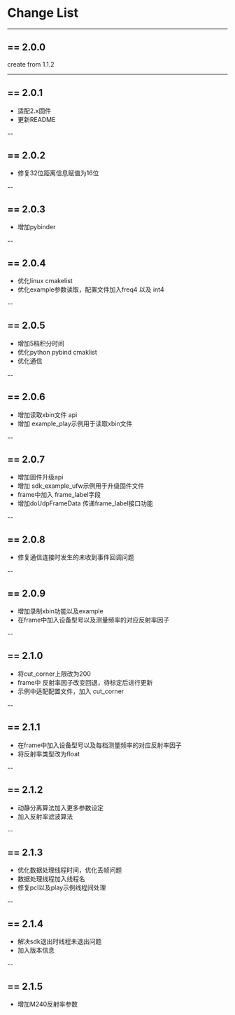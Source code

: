 # Change List

---
## == 2.0.0
create from 1.1.2

---
## == 2.0.1
- 适配2.x固件 
- 更新README

--
## == 2.0.2
- 修复32位距离信息赋值为16位

--
## == 2.0.3
- 增加pybinder

--
## == 2.0.4
- 优化linux cmakelist
- 优化example参数读取，配置文件加入freq4 以及 int4

--
## == 2.0.5
- 增加5档积分时间
- 优化python pybind cmaklist
- 优化通信

--
## == 2.0.6
- 增加读取xbin文件 api
- 增加 example_play示例用于读取xbin文件

--
## == 2.0.7
- 增加固件升级api
- 增加 sdk_example_ufw示例用于升级固件文件
- frame中加入 frame_label字段
- 增加doUdpFrameData 传递frame_label接口功能

--
## == 2.0.8
- 修复通信连接时发生的未收到事件回调问题

--
## == 2.0.9
- 增加录制xbin功能以及example
- 在frame中加入设备型号以及测量频率的对应反射率因子

--
## == 2.1.0
- 将cut_corner上限改为200
- frame中 反射率因子改变回退，待标定后进行更新
- 示例中适配配置文件，加入 cut_corner


--
## == 2.1.1
- 在frame中加入设备型号以及每档测量频率的对应反射率因子
- 将反射率类型改为float

--
## == 2.1.2
- 动静分离算法加入更多参数设定
- 加入反射率滤波算法

--
## == 2.1.3
- 优化数据处理线程时间，优化丢帧问题
- 数据处理线程加入线程名
- 修复pcl以及play示例线程间处理

--
## == 2.1.4
- 解决sdk退出时线程未退出问题
- 加入版本信息

--
## == 2.1.5
- 增加M240反射率参数
